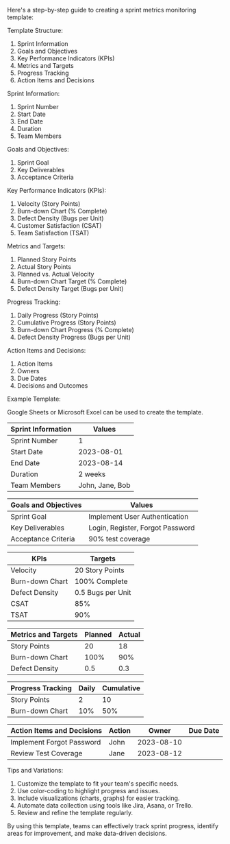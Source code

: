 Here's a step-by-step guide to creating a sprint metrics monitoring template:

Template Structure:

1. Sprint Information
2. Goals and Objectives
3. Key Performance Indicators (KPIs)
4. Metrics and Targets
5. Progress Tracking
6. Action Items and Decisions

Sprint Information:

1. Sprint Number
2. Start Date
3. End Date
4. Duration
5. Team Members

Goals and Objectives:

1. Sprint Goal
2. Key Deliverables
3. Acceptance Criteria

Key Performance Indicators (KPIs):

1. Velocity (Story Points)
2. Burn-down Chart (% Complete)
3. Defect Density (Bugs per Unit)
4. Customer Satisfaction (CSAT)
5. Team Satisfaction (TSAT)

Metrics and Targets:

1. Planned Story Points
2. Actual Story Points
3. Planned vs. Actual Velocity
4. Burn-down Chart Target (% Complete)
5. Defect Density Target (Bugs per Unit)

Progress Tracking:

1. Daily Progress (Story Points)
2. Cumulative Progress (Story Points)
3. Burn-down Chart Progress (% Complete)
4. Defect Density Progress (Bugs per Unit)

Action Items and Decisions:

1. Action Items
2. Owners
3. Due Dates
4. Decisions and Outcomes

Example Template:

Google Sheets or Microsoft Excel can be used to create the template.

| Sprint Information | Values |
| --- | --- |
| Sprint Number | 1 |
| Start Date | 2023-08-01 |
| End Date | 2023-08-14 |
| Duration | 2 weeks |
| Team Members | John, Jane, Bob |

| Goals and Objectives | Values |
| --- | --- |
| Sprint Goal | Implement User Authentication |
| Key Deliverables | Login, Register, Forgot Password |
| Acceptance Criteria | 90% test coverage |

| KPIs | Targets |
| --- | --- |
| Velocity | 20 Story Points |
| Burn-down Chart | 100% Complete |
| Defect Density | 0.5 Bugs per Unit |
| CSAT | 85% |
| TSAT | 90% |

| Metrics and Targets | Planned | Actual |
| --- | --- | --- |
| Story Points | 20 | 18 |
| Burn-down Chart | 100% | 90% |
| Defect Density | 0.5 | 0.3 |

| Progress Tracking | Daily | Cumulative |
| --- | --- | --- |
| Story Points | 2 | 10 |
| Burn-down Chart | 10% | 50% |

| Action Items and Decisions | Action | Owner | Due Date |
| --- | --- | --- | --- |
| Implement Forgot Password | John | 2023-08-10 |
| Review Test Coverage | Jane | 2023-08-12 |

Tips and Variations:

1. Customize the template to fit your team's specific needs.
2. Use color-coding to highlight progress and issues.
3. Include visualizations (charts, graphs) for easier tracking.
4. Automate data collection using tools like Jira, Asana, or Trello.
5. Review and refine the template regularly.

By using this template, teams can effectively track sprint progress, identify areas for improvement, and make data-driven decisions.
